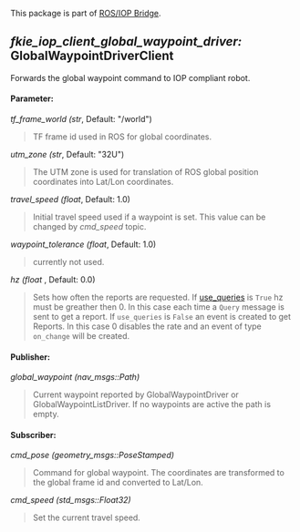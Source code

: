 This package is part of [ROS/IOP Bridge](https://github.com/fkie/iop_core/blob/master/README.md).


## _fkie_iop_client_global_waypoint_driver:_ GlobalWaypointDriverClient

Forwards the global waypoint command to IOP compliant robot.

#### Parameter:

_tf_frame_world (str_, Default: "/world")

> TF frame id used in ROS for global coordinates.

_utm_zone (str_, Default: "32U")

> The UTM zone is used for translation of ROS global position coordinates into Lat/Lon coordinates.

_travel_speed (float_, Default: 1.0)

> Initial travel speed used if a waypoint is set. This value can be changed by _cmd_speed_ topic.

_waypoint_tolerance (float_, Default: 1.0)

> currently not used.

_hz (float_ , Default: 0.0)

> Sets how often the reports are requested. If [use_queries](https://github.com/fkie/iop_core/blob/master/fkie_iop_ocu_slavelib/README.md#parameter) is ```True``` hz must be greather then 0. In this case each time a ```Query``` message is sent to get a report. If ```use_queries``` is ```False``` an event is created to get Reports. In this case 0 disables the rate and an event of type ```on_change``` will be created.


#### Publisher:

_global_waypoint (nav_msgs::Path)_

> Current waypoint reported by GlobalWaypointDriver or GlobalWaypointListDriver. If no waypoints are active the path is empty.


#### Subscriber:

_cmd_pose (geometry_msgs::PoseStamped)_

> Command for global waypoint. The coordinates are transformed to the global frame id and converted to Lat/Lon.

_cmd_speed (std_msgs::Float32)_

> Set the current travel speed.
